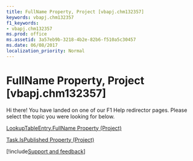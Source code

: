 ```yaml
---
title: FullName Property, Project [vbapj.chm132357]
keywords: vbapj.chm132357
f1_keywords:
- vbapj.chm132357
ms.prod: office
ms.assetid: 3a57eb9b-3218-4b2e-82b6-f510a5c30457
ms.date: 06/08/2017
localization_priority: Normal
---
```



# FullName Property, Project [vbapj.chm132357]

Hi there! You have landed on one of our F1 Help redirector pages. Please select the topic you were looking for below.

[LookupTableEntry.FullName Property (Project)](http://msdn.microsoft.com/library/e1181061-5d49-7ae9-360f-1c397d744422%28Office.15%29.aspx)

[Task.IsPublished Property (Project)](http://msdn.microsoft.com/library/ace2c679-37fe-a3fc-b5f4-de55128efd05%28Office.15%29.aspx)

[!include[Support and feedback](~/includes/feedback-boilerplate.md)]